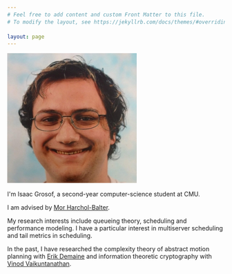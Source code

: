 ```yaml
---
# Feel free to add content and custom Front Matter to this file.
# To modify the layout, see https://jekyllrb.com/docs/themes/#overriding-theme-defaults

layout: page
---
```

![Isaac Grosof's portrait](/assets/portrait-small.jpg)

I'm Isaac Grosof, a second-year computer-science student at CMU.

I am advised by [Mor Harchol-Balter](https://www.cs.cmu.edu/~harchol/).

My research interests include queueing theory, scheduling and performance modeling. I have a particular interest in multiserver scheduling and tail metrics in scheduling.

In the past,
I have researched the complexity theory of abstract motion planning with [Erik Demaine](http://erikdemaine.org/)
and information theoretic cryptography with [Vinod Vaikuntanathan](https://people.csail.mit.edu/vinodv/).
